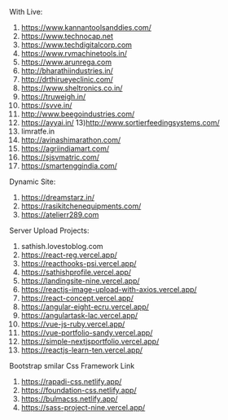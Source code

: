 With Live:

1) https://www.kannantoolsanddies.com/
2) https://www.technocap.net
3) https://www.techdigitalcorp.com
4) https://www.rvmachinetools.in/
5) https://www.arunrega.com
6) http://bharathiindustries.in/
7) http://drthirueyeclinic.com/
8) https://www.sheltronics.co.in/
9) https://truweigh.in/
10) https://svve.in/
11) http://www.beegoindustries.com/
12) https://ayyai.in/
13)http://www.sortierfeedingsystems.com/
14) limratfe.in
15) http://avinashimarathon.com/
16) https://agriindiamart.com/
17) https://sjsvmatric.com/
18) https://smartenggindia.com/

Dynamic Site:
1. https://dreamstarz.in/ 
2. https://rasikitchenequipments.com/
3. https://atelierr289.com

Server Upload Projects:
1)   sathish.lovestoblog.com
2)  https://react-reg.vercel.app/
3)  https://reacthooks-psi.vercel.app/
4)  https://sathishprofile.vercel.app/
5)  https://landingsite-nine.vercel.app/
6)  https://reactjs-image-upload-with-axios.vercel.app/
7)  https://react-concept.vercel.app/
8)  https://angular-eight-ecru.vercel.app/
9)  https://angulartask-lac.vercel.app/
10) https://vue-js-ruby.vercel.app/
11) https://vue-portfolio-sandy.vercel.app/
12) https://simple-nextjsportfolio.vercel.app/
13) https://reactjs-learn-ten.vercel.app/

Bootstrap smilar Css Framework Link 
1. https://rapadi-css.netlify.app/
2. https://foundation-css.netlify.app/
3. https://bulmacss.netlify.app/
4. https://sass-project-nine.vercel.app/
